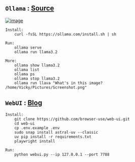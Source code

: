 ## `Ollama` : [Source](https://ollama.com/library/llama3.2)

[![image](https://github.com/user-attachments/assets/b7ae12bf-3e37-4a07-8425-6d71cd5e4430)](https://monkey-related-kangaroo.ngrok-free.app/)

    Install:
        curl -fsSL https://ollama.com/install.sh | sh
        
    Run:
        ollama serve
        ollama run llama3.2
        
    More:
        ollama show llama3.2
        ollama list
        ollama ps
        ollama stop llama3.2
        ollama run llava "What's in this image? /home/Vicky/Pictures/Screenshot.png"

## `WebUI` : [Blog](https://readmedium.com/geek-out-time-build-your-own-autonomous-ai-agent-backed-by-the-top-open-source-llm-deepseek-v3-and-9d04820f8f6d)

    Install:
        git clone https://github.com/browser-use/web-ui.git
        cd web-ui
        cp .env.example .env
        sudo snap install astral-uv --classic
        uv pip install -r requirements.txt
        playwright install

    Run:
        python webui.py --ip 127.0.0.1 --port 7788
